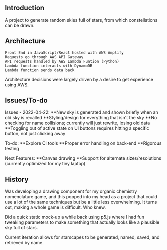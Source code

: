 ## Introduction
A project to generate random skies full of stars, from which constellations can be drawn.

## Architecture
    Front End in JavaScript/React hosted with AWS Amplify
    Requests go through AWS API Gateway
    API requests handled by AWS Lambda Funtion (Python)
    Lambda function interacts with DynamoDB
    Lambda function sends data back

Architecture decisions were largely driven by a desire to get experience using AWS.

## Issues/To-do
Issues - 2022-04-22:
    **New sky is generated and shown briefly when an old sky is recalled
    **Styling/design for everything that isn't the sky
    **No checking for name collisions; currently will just rewrite, losing old data
    **Toggling out of active state on UI buttons requires hitting a specific button, not just clicking away

To-do:
    **Explore CI tools
    **Proper error handling on back-end
    **Rigorous testing

Next Features:
    **Canvas drawing
    **Support for alternate sizes/resolutions (currently optimized for my tiny laptop)

## History
Was developing a drawing component for my organic chemistry nomenclature game, and this popped into my head as a project that could use a lot of the same techniques but be a little less overwhelming.  It turns out, making a whole game is difficult.  Who knew.

Did a quick static mock-up a while back using p5.js where I had fun tweaking parameters to make something that actually looks like a plausible sky full of stars.

Current iteration allows for starscapes to be generated, named, saved, and retrieved by name.
